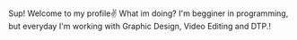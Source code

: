 Sup! Welcome to my profile✌
 What im doing? I'm begginer in programming, but everyday I'm working with Graphic Design, Video Editing and DTP.!


<!---
Vegetttaaa/Vegetttaaa is a ✨ special ✨ repository because its `README.md` (this file) appears on your GitHub profile.
You can click the Preview link to take a look at your changes.
--->
